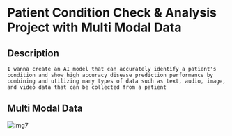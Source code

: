 # Patient Condition Check & Analysis Project with Multi Modal Data
## Description
```I wanna create an AI model that can accurately identify a patient's condition and show high accuracy disease prediction performance by combining and utilizing many types of data such as text, audio, image, and video data that can be collected from a patient```
## Multi Modal Data

![img7](https://user-images.githubusercontent.com/53389919/193440324-ded42db5-5c04-48fc-af3c-852093702ee8.png)

